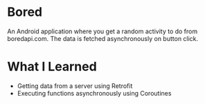 # Bored

An Android application where you get a random activity to do from boredapi.com. The data is fetched asynchronously on button click.

# What I Learned

* Getting data from a server using Retrofit
* Executing functions asynchronously using Coroutines

